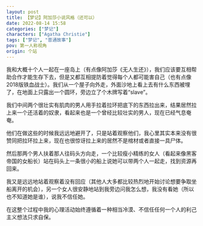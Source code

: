 ```yaml
---
layout: post
title: 【梦记】阿加莎小说风格（还可以）
date: 2022-08-14 15:58
categories: ["梦记"]
characters: ["Agatha Christie"]
tags: ["梦记", "普通故事"]
pov: 第一人称视角
origin: 个站
---
```


我和大概十个人一起在一座岛上（有点像阿加莎《无人生还》），我们应该要互相帮助合作才能生存下去，但是又都互相提防着觉得每个人都可能害自己（也有点像2018版铁血战士）。我们从一个屋子向外走，外面沙地上看上去有什么东西被埋了，在地面上只露出一个圆环，旁边立了个木牌写着“slave”。

我们中间两个很壮实有肌肉的男人用手拉着拉环把底下的东西拉出来，结果居然拉上来一个还活着的奴隶，看起来也是一个曾经比较壮实的男人，现在已经气息奄奄。

他们在做这些的时候我远远地避开了，只是站着观察他们，我心里其实本来没有很赞同把拉环拉上来，现在也很惊讶拉上来的居然不是棺材或者直接一具尸体。

然后那两个男人扶着那人往码头方向走，一个比较瘦小精练的女人（看起来像黑客帝国的女船长）站在码头上一条很小的船上说她可以带两个人一起走，找到资源再回来。

我又是远远地站着观察着没有回应（其他人大多都比较热烈地开始讨论想要争取坐船离开的机会），另一个女人很安静地站到我旁边问我怎么想，我没有看她（所以也不知道她是谁），说我不信任她。

在这整个过程中我的心理活动始终遵循着一种相当冷漠、不信任任何一个人的利己主义想法只求自保。
